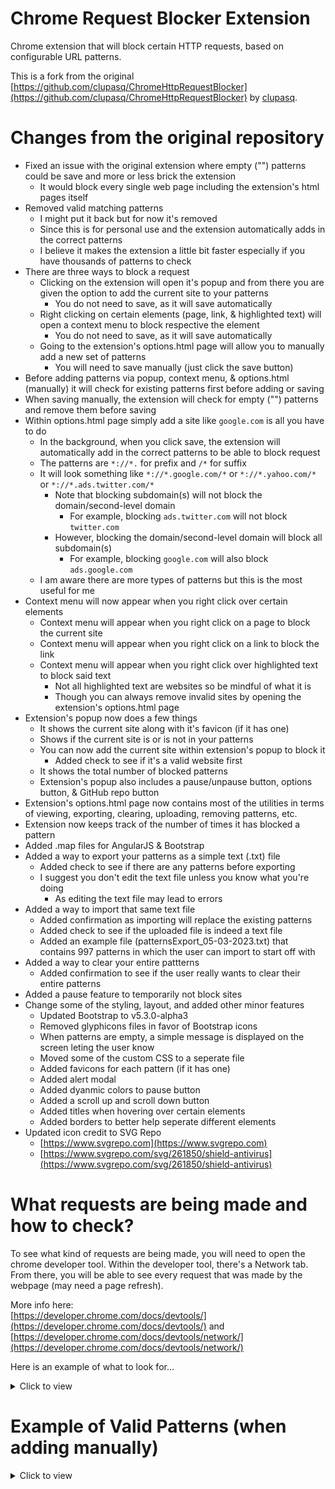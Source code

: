 Chrome Request Blocker Extension
================================

Chrome extension that will block certain HTTP requests, based on configurable URL patterns.

This is a fork from the original [https://github.com/clupasq/ChromeHttpRequestBlocker](https://github.com/clupasq/ChromeHttpRequestBlocker) by [clupasq](https://github.com/clupasq/).

Changes from the original repository
====================================

* Fixed an issue with the original extension where empty ("") patterns could be save and more or less brick the extension
    * It would block every single web page including the extension's html pages itself
* Removed valid matching patterns
    * I might put it back but for now it's removed
    * Since this is for personal use and the extension automatically adds in the correct patterns
    * I believe it makes the extension a little bit faster especially if you have thousands of patterns to check
* There are three ways to block a request
    * Clicking on the extension will open it's popup and from there you are given the option to add the current site to your patterns
        * You do not need to save, as it will save automatically
    * Right clicking on certain elements (page, link, & highlighted text) will open a context menu to block respective the element
        * You do not need to save, as it will save automatically
    * Going to the extension's options.html page will allow you to manually add a new set of patterns
        * You will need to save manually (just click the save button)
* Before adding patterns via popup, context menu, & options.html (manually) it will check for existing patterns first before adding or saving
* When saving manually, the extension will check for empty ("") patterns and remove them before saving
* Within options.html page simply add a site like `google.com` is all you have to do
    * In the background, when you click save, the extension will automatically add in the correct patterns to be able to block request
    * The patterns are `*://*.` for prefix and `/*` for suffix
    * It will look something like `*://*.google.com/*` or `*://*.yahoo.com/*` or `*://*.ads.twitter.com/*`
        * Note that blocking subdomain(s) will not block the domain/second-level domain
            * For example, blocking `ads.twitter.com` will not block `twitter.com`
        * However, blocking the domain/second-level domain will block all subdomain(s)
            * For example, blocking `google.com` will also block `ads.google.com`
    * I am aware there are more types of patterns but this is the most useful for me
* Context menu will now appear when you right click over certain elements
    * Context menu will appear when you right click on a page to block the current site
    * Context menu will appear when you right click on a link to block the link
    * Context menu will appear when you right click over highlighted text to block said text
        * Not all highlighted text are websites so be mindful of what it is
        * Though you can always remove invalid sites by opening the extension's options.html page
* Extension's popup now does a few things
    * It shows the current site along with it's favicon (if it has one)
    * Shows if the current site is or is not in your patterns
    * You can now add the current site within extension's popup to block it
        * Added check to see if it's a valid website first
    * It shows the total number of blocked patterns
    * Extension's popup also includes a pause/unpause button, options button, & GitHub repo button
* Extension's options.html page now contains most of the utilities in terms of viewing, exporting, clearing, uploading, removing patterns, etc.
* Extension now keeps track of the number of times it has blocked a pattern
* Added .map files for AngularJS & Bootstrap
* Added a way to export your patterns as a simple text (.txt) file
    * Added check to see if there are any patterns before exporting
    * I suggest you don't edit the text file unless you know what you're doing
        * As editing the text file may lead to errors
* Added a way to import that same text file
    * Added confirmation as importing will replace the existing patterns
    * Added check to see if the uploaded file is indeed a text file
    * Added an example file (patternsExport_05-03-2023.txt) that contains 997 patterns in which the user can import to start off with
* Added a way to clear your entire pattterns
    * Added confirmation to see if the user really wants to clear their entire patterns
* Added a pause feature to temporarily not block sites
* Change some of the styling, layout, and added other minor features
    * Updated Bootstrap to v5.3.0-alpha3
    * Removed glyphicons files in favor of Bootstrap icons
    * When patterns are empty, a simple message is displayed on the screen leting the user know
    * Moved some of the custom CSS to a seperate file
    * Added favicons for each pattern (if it has one)
    * Added alert modal
    * Added dyanmic colors to pause button
    * Added a scroll up and scroll down button
    * Added titles when hovering over certain elements
    * Added borders to better help seperate different elements
* Updated icon credit to SVG Repo
    * [https://www.svgrepo.com](https://www.svgrepo.com)
    * [https://www.svgrepo.com/svg/261850/shield-antivirus](https://www.svgrepo.com/svg/261850/shield-antivirus)

What requests are being made and how to check?
==============================================

To see what kind of requests are being made, you will need to open the chrome developer tool. Within the developer tool, there's a Network tab. From there, you will be able to see every request that was made by the webpage (may need a page refresh).

More info here:<br>
[https://developer.chrome.com/docs/devtools/](https://developer.chrome.com/docs/devtools/) and [https://developer.chrome.com/docs/devtools/network/](https://developer.chrome.com/docs/devtools/network/)

Here is an example of what to look for...
<details>
    <summary>Click to view</summary>
    <br>
    Most of the time it's just assets for the webpage like images, fonts, data, etc. Other times it is not.
    <br><br>
    <img src="https://i.imgur.com/hjeT2Ex.png"/>
</details>

Example of Valid Patterns (when adding manually)
================================================

<details>
    <summary>Click to view</summary>
    <br>
    <b>NOTE:</b> The extension will automatically add in <code>*://*.</code> and <code>/*</code> for you when adding your sites manually. You do not need to add <code>*://*.</code> or <code>/*</code> to your patterns. Just the domain/second-level domain, subdomain(s), IP address, or file path are all you need. When adding/removing manually please remember to click the save button after you're done.
    <br><br>
    Here are some valid exmaples...
    <ul>
        <li><code>google.com</code></li>
            <ul>
                <li>Blocking this domain/second-level domain will block all its subdomain(s)</li>
                <li>For example, <code>ads.google.com</code>, <code>store.google.com</code>, <code>apis.google.com</code>, etc. will all be blocked</li>
                <li><code>www.google.com</code> is also blocked</li>
            </ul>
        <li><code>ads.twitter.com</code></li>
            <ul>
                <li>Blocking this subdomain will not affect other subdomain(s) and the domain/second-level domain</li>
                <li>For example, <code>twitter.com</code>, <code>api.twitter.com</code>, <code>developer.twitter.com</code>, etc. will all not be blocked</li>
            </ul>
        <li><code>www.w3schools.com</code></li>
            <ul>
                <li>Some websites like <code>www.youtube.com</code>, <code>www.instagram.com</code>, <code>www.google.com</code>, etc. still have <code>www</code> included</li>
                <li>Blocking <code>www.w3schools.com</code> should be okay as going to <code>w3schools.com</code> will redirect you to <code>www.w3schools.com</code></li>
            </ul>
        <li><code>ouo.press/images/b1.png</code></li>
        <ul>
            <li>Blocking a specific file is also possible</li>
            <li>It will only block the file and not the domain/second-level domain or it's subdomains</li>
        </ul>
        <li><code>12.34.56.78</code></li>
        <ul>
            <li>Blocking an IP address is also possible</li>
        </ul>
        <li><code>usa.gov</code></li>
        <li><code>google.co.uk</code></li>
        <li><code>digital.co.jp</code></li>
        <li><code>sony.net</code></li>
        <li><code>thenew.org</code></li>
    </ul>
</details>